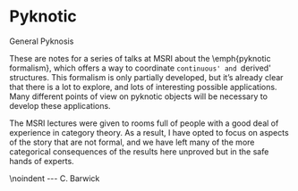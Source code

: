 # Pyknotic
General Pyknosis

These are notes for a series of talks at MSRI about the \emph{pyknotic formalism}, which offers a way to coordinate `continuous' and `derived' structures.
This formalism is only partially developed, but it’s already clear that there is a lot to explore, and lots of interesting possible applications.
Many different points of view on pyknotic objects will be necessary to develop these applications.

The MSRI lectures were given to rooms full of people with a good deal of experience in category theory.
As a result, I have opted to focus on aspects of the story that are not formal, and we have left many of the more categorical consequences of the results here unproved but in the safe hands of experts.

\noindent --- C. Barwick

